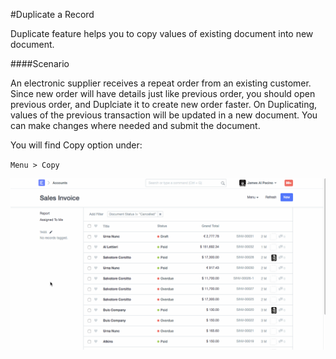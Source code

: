 <!-- add-breadcrumbs -->
#Duplicate a Record

Duplicate feature helps you to copy values of existing document into new document.

####Scenario

An electronic supplier receives a repeat order from an existing customer. Since new order will have details just like previous order, you should open previous order, and Duplciate it to create new order faster. On Duplicating, values of the previous transaction will be updated in a new document. You can make changes where needed and submit the document.

You will find Copy option under:

`Menu > Copy`

<img alt="Duplicate" class="screenshot" src="../assets/duplicate.gif">

<!-- markdown -->